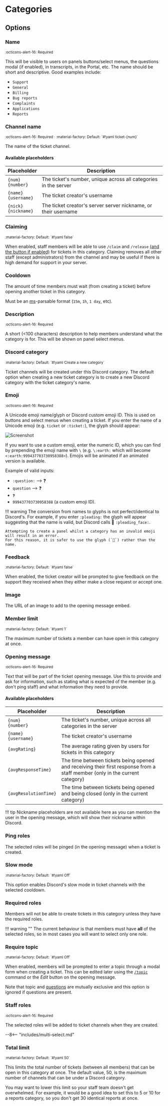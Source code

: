 # Categories

## Options

### Name

<small>
:octicons-alert-16: Required
</small>

This will be visible to users on panels buttons/select menus, the questions modal (if enabled), in transcripts, in the Portal, etc.
The name should be short and descriptive. Good examples include:

- `Support`
- `General`
- `Billing`
- `Bug reports`
- `Complaints`
- `Applications`
- `Reports`

### Channel name

<small>
:octicons-alert-16: Required ·
:material-factory: Default: `#!yaml ticket-{num}`
</small>

The name of the ticket channel.

#### Available placeholders

| Placeholder              | Description                                                     |
| ------------------------ | --------------------------------------------------------------- |
| `{num}`<br>`{number}`    | The ticket's number, unique across all categories in the server |
| `{name}`<br>`{username}` | The ticket creator's username                                   |
| `{nick}`<br>`{nickname}` | The ticket creator's server server nickname, or their username  |

### Claiming

<small>
:material-factory: Default: `#!yaml false`
</small>

When enabled, staff members will be able to use `/claim` and `/release` [(and the button if enabled)](../general.md#claim) for tickets in this category.
Claiming removes all other staff (except administrators) from the channel and may be useful if there is high demand for support in your server.

### Cooldown

The amount of time members must wait (from creating a ticket) before opening another ticket in this category.

Must be an [ms](https://github.com/vercel/ms#readme)-parsable format (`15m`, `1h`, `1 day`, etc).

### Description

<small>
:octicons-alert-16: Required
</small>

A short (<100 characters) description to help members understand what the category is for.
This will be shown on panel select menus.

### Discord category

<small>
:material-factory: Default: `#!yaml Create a new category`
</small>

Ticket channels will be created under this Discord category.
The default option when creating a new ticket category is to create a new Discord category with the ticket category's name.

### Emoji

<small>
:octicons-alert-16: Required
</small>

A Unicode emoji name/glyph or Discord custom emoji ID. This is used on buttons and select menus when creating a ticket.
If you enter the name of a Unicode emoji (e.g. `ticket` or `:ticket:`), the glyph should appear:

![Screenshot](/img/category-emoji.png)

If you want to use a custom emoji, enter the numeric ID, which you can find by prepending the emoji name with `\`
(e.g. `\:earth:` which will become `<:earth:999437703730958388>`).
Emojis will be animated if an animated version is available.

Example of valid inputs:

- `:question:` --> :question:
- `question` --> :question:
- `❓`
- `999437703730958388` (a custom emoji ID).


!!! warning
    The conversion from names to glyphs is not perfect/identical to Discord's.
    For example, if you enter `:pleading:` the glyph will appear suggesting that the name is valid,
    but Discord calls :pleading_face:  `:pleading_face:`.

    Attempting to create a panel whilst a category has an invalid emoji will result in an error.
    For this reason, it is safer to use the glyph (`🥺`) rather than the name.

### Feedback

<small>
:material-factory: Default: `#!yaml false`
</small>

When enabled, the ticket creator will be prompted to give feedback on the support they received when they either make a close request or accept one.

### Image

The URL of an image to add to the opening message embed.

### Member limit

<small>
:material-factory: Default: `#!yaml 1`
</small>

The maximum number of tickets a member can have open in this category at once.

### Opening message

<small>
:octicons-alert-16: Required
</small>

Text that will be part of the ticket opening message.
Use this to provide and ask for information, such as stating what is expected of the member (e.g. don't ping staff) and what information they need to provide.

#### Available placeholders

| Placeholder              | Description                                                                                                                 |
| ------------------------ | --------------------------------------------------------------------------------------------------------------------------- |
| `{num}`<br>`{number}`    | The ticket's number, unique across all categories in the server                                                             |
| `{name}`<br>`{username}` | The ticket creator's username                                                                                               |
| `{avgRating}`            | The average rating given by users for tickets in this category                                                              |
| `{avgResponseTime}`      | The time between tickets being opened and receiving their first response from a staff member (only in the current category) |
| `{avgResolutionTime}`    | The time between tickets being opened and being closed (only in the current category)                                       |

!!! tip
    Nickname placeholders are not available here as you can mention the user in the opening message, which will show their nickname within Discord.

### Ping roles

The selected roles will be pinged (in the opening message) when a ticket is created.

### Slow mode

<small>
:material-factory: Default: `#!yaml Off`
</small>

This option enables Discord's slow mode in ticket channels with the selected cooldown.

### Required roles

Members will not be able to create tickets in this category unless they have the required roles.

!!! warning ""
    The current behaviour is that members must have **all** of the selected roles,
    so in most cases you will want to select only one role.

### Require topic

<small>
:material-factory: Default: `#!yaml Off`
</small>

When enabled, members will be prompted to enter a topic through a modal form when creating a ticket.
This can be edited later using the [`/topic`](../../commands.md#topic) command or the *Edit* button on the opening message.

Note that topic and [questions](./questions.md) are mutually exclusive and this option is ignored if questions are present.

### Staff roles

<small>
:octicons-alert-16: Required
</small>

The selected roles will be added to ticket channels when they are created.

--8<-- "includes/multi-select.md"

### Total limit

<small>
:material-factory: Default: `#!yaml 50`
</small>

This limits the total number of tickets (between all members) that can be open in this category at once.
The default value, 50, is the maximum number of channels that can be under a Discord category.

You may want to lower this limit so your staff team doesn't get overwhelmed.
For example, it would be a good idea to set this to 5 or 10 for a reports category, so you don't get 30 identical reports at once.
